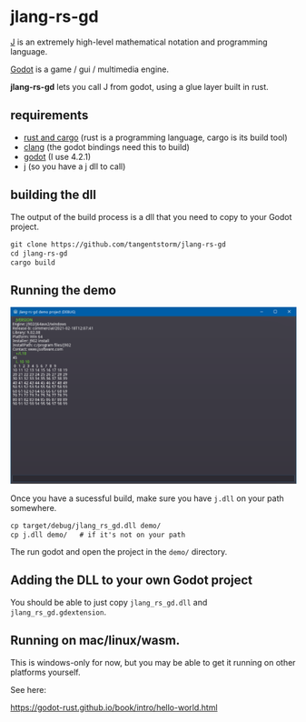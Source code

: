 # jlang-rs-gd

[J](https://www.jsoftware.com/#/README) is an extremely high-level mathematical notation and programming language.

[Godot](https://godotengine.org/) is a game / gui / multimedia engine.

**jlang-rs-gd** lets you call J from godot, using a glue layer built in rust.

## requirements

- [rust and cargo](https://doc.rust-lang.org/cargo/getting-started/installation.html) (rust is a programming language, cargo is its build tool)
- [clang](https://clang.llvm.org/) (the godot bindings need this to build)
- [godot](https://godotengine.org/) (I use 4.2.1)
- [j](https://www.jsoftware.com/#/README) (so you have a j dll to call)

## building the dll

The output of the build process is a dll that you need to copy to your Godot project.

    git clone https://github.com/tangentstorm/jlang-rs-gd
    cd jlang-rs-gd
    cargo build

## Running the demo

<img src="demo-screenshot.png"/>

Once you have a sucessful build, make sure you have `j.dll` on your path somewhere.

    cp target/debug/jlang_rs_gd.dll demo/
    cp j.dll demo/   # if it's not on your path

The run godot and open the project in the `demo/` directory.

## Adding the DLL to your own Godot project

You should be able to just copy `jlang_rs_gd.dll` and `jlang_rs_gd.gdextension`.

## Running on mac/linux/wasm.

This is windows-only for now, but you may be able to get it running on other platforms yourself.

See here:

https://godot-rust.github.io/book/intro/hello-world.html

